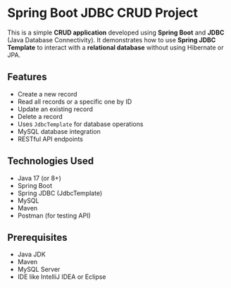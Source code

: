 # Spring Boot JDBC CRUD Project

This is a simple **CRUD application** developed using **Spring Boot** and **JDBC** (Java Database Connectivity). It demonstrates how to use **Spring JDBC Template** to interact with a **relational database** without using Hibernate or JPA.

## Features

- Create a new record
- Read all records or a specific one by ID
- Update an existing record
- Delete a record
- Uses `JdbcTemplate` for database operations
- MySQL database integration
- RESTful API endpoints

## Technologies Used

- Java 17 (or 8+)
- Spring Boot
- Spring JDBC (JdbcTemplate)
- MySQL
- Maven
- Postman (for testing API)

## Prerequisites

- Java JDK
- Maven
- MySQL Server
- IDE like IntelliJ IDEA or Eclipse




